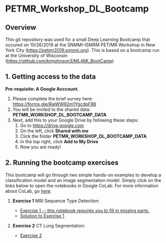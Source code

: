 # PETMR_Workshop_DL_Bootcamp
## Overview
This git repository was used for a small Deep Learning Bootcamp that occured on 10/26/2019 at the SNMMI-ISMRM PET/MR Workshop in New York City (https://petmr2019.snmmi.org). This is based on a bootcamp run at the University of Wisconsin (https://github.com/kmjohnson3/ML4MI_BootCamp)

## 1. Getting access to the data
**Pre-requisite: A Google Acccount.**
1. Please complete the brief survey here: https://forms.gle/RjeWW82m1YgcdpF86
2. You will be invited to the shared data: **PETMR_WORKSHOP_DL_BOOTCAMP_DATA**
3. Next, add this to your Google Drive by following these steps:
    1. Go to https://drive.google.com
    2. On the left, click **Shared with me**
    3. Click the folder **PETMR_WORKSHOP_DL_BOOTCAMP_DATA**
    4. In the top right, click **Add to My Drive**
    5. Now you are ready!

## 2. Running the bootcamp exercises
This bootcamp will go through two simple hands-on examples to develop a classification model and an image segmentation model. Simply click on the links below to open the notebooks in Google CoLab. For more information about CoLab, go [here](https://research.google.com/colaboratory/faq.html).

1. **Exercise 1** MRI Sequence Type Detection:
    * [Exercise 1 -- this notebook requires you to fill in missing parts.](https://colab.research.google.com/github/mimrtl/PETMR_Workshop_DL_Bootcamp/blob/master/MRI_Sequence_Detection.ipynb)
    * [Solution to Exercise 1](https://colab.research.google.com/github/mimrtl/PETMR_Workshop_DL_Bootcamp/blob/master/MRI_Sequence_Detection_SOLUTION.ipynb)

2. **Exercise 2** CT Lung Segmentation:
    * [Exercise 2](https://colab.research.google.com/github/mimrtl/PETMR_Workshop_DL_Bootcamp/blob/master/Lung_Segmentation_SOLUTION.ipynb)

